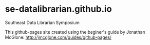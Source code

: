 # se-datalibrarian.github.io
Southeast Data Librarian Symposium

This github-pages site created using the beginer's guide by Jonathan McGlone: http://jmcglone.com/guides/github-pages/

